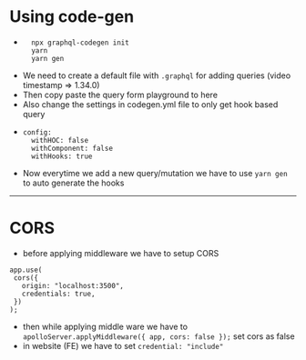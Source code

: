 # Using code-gen

- ```
    npx graphql-codegen init
    yarn
    yarn gen
  ```
- We need to create a default file with `.graphql` for adding queries (video timestamp => 1.34.0)
- Then copy paste the query form playground to here
- Also change the settings in codegen.yml file to only get hook based query
- ```
  config:
    withHOC: false
    withComponent: false
    withHooks: true
  ```
- Now everytime we add a new query/mutation we have to use `yarn gen` to auto generate the hooks

---

# CORS

- before applying middleware we have to setup CORS

```
app.use(
 cors({
   origin: "localhost:3500",
   credentials: true,
 })
);
```

- then while applying middle ware we have to `apolloServer.applyMiddleware({ app, cors: false });` set cors as false
- in website (FE) we have to set `credential: "include"`
